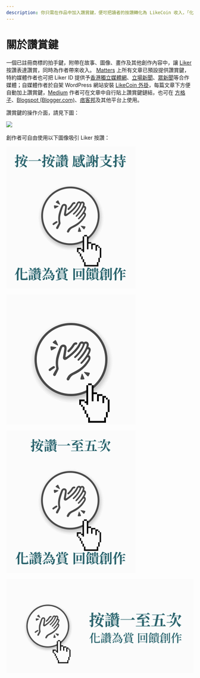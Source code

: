 ```yaml
---
description: 你只需在作品中加入讚賞鍵，便可把讀者的按讚轉化為 LikeCoin 收入，「化讚為賞」
---
```


# 關於讚賞鍵

一個已註冊商標的拍手鍵，附帶在故事、圖像、畫作及其他創作內容中，讓 [Liker](https://docs.like.co/v/zh/constitution#5799) 按讚表達讚賞，同時為作者帶來收入。 [Matters](https://matters.news) 上所有文章已預設提供讚賞鍵，特約媒體作者也可把 Liker ID 提供予[香港獨立媒體網](https://inmediahk.net)、[立場新聞](https://thestandnews.com)、[眾新聞](https://hkcnews.com)等合作媒體；自媒體作者於自架 WordPress 網站安裝 [LikeCoin 外掛](https://zh-hk.wordpress.org/plugins/likecoin/)，每篇文章下方便自動加上讚賞鍵，[Medium](https://medium.com) 作者可在文章中自行貼上讚賞鍵鏈結，也可在 [方格子](https://vocus.cc/)、[Blogspot \(Blogger.com\)](https://www.blogger.com/)、[痞客邦](https://appmarket.pixnet.tw/#!/addon/1331)及其他平台上使用。‌

讚賞鍵的操作介面，請見下圖：

![](https://downloads.intercomcdn.com/i/o/72819319/1908e14eaccea6b5b61e7a3f/ezgif-3-41cbd4a4c6.gif)

創作者可自由使用以下圖像吸引 Liker 按讚：

![](../../.gitbook/assets/liking-with-word_1.gif)

![](../../.gitbook/assets/liking_1.gif)

![](../../.gitbook/assets/liking_text.gif)

![](../../.gitbook/assets/liking_text2.gif)

